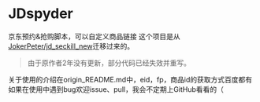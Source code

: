 # JDspyder
京东预约&amp;抢购脚本，可以自定义商品链接
这个项目是从[JokerPeter/jd_seckill_new](https://github.com/JokerPeter/jd_seckill_new)迁移过来的。
>由于原作者2年没有更新，部分代码已经失效并重写。

关于使用的介绍在origin_README.md中，eid，fp，商品id的获取方式百度都有
如果在使用中遇到bug欢迎issue、pull，我会不定期上GitHub看看的（
